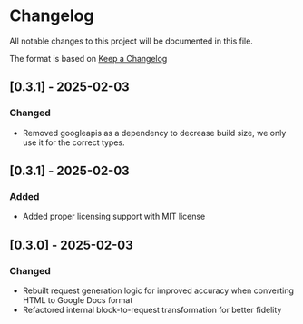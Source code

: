 # Changelog

All notable changes to this project will be documented in this file.

The format is based on [Keep a Changelog](https://keepachangelog.com/en/1.0.0/)

## [0.3.1] - 2025-02-03

### Changed
- Removed googleapis as a dependency to decrease build size, we only use it for the correct types.

## [0.3.1] - 2025-02-03

### Added
- Added proper licensing support with MIT license

## [0.3.0] - 2025-02-03

### Changed
- Rebuilt request generation logic for improved accuracy when converting HTML to Google Docs format
- Refactored internal block-to-request transformation for better fidelity